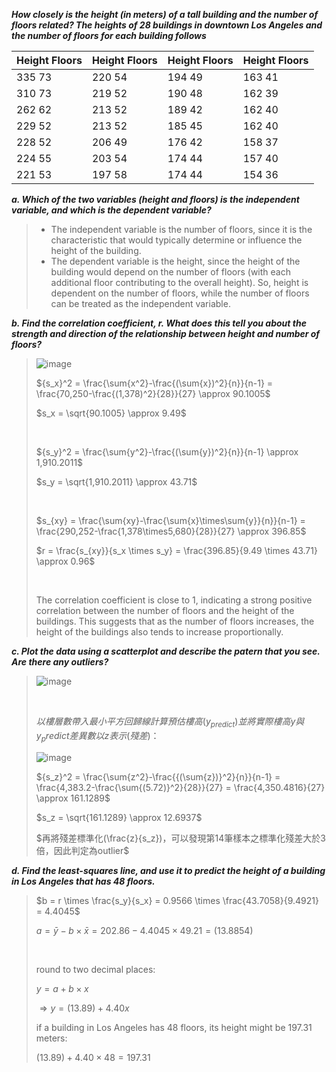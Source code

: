 ***How closely is the height (in meters) of a tall building and the number of floors related? The heights of 28 buildings in downtown Los Angeles and the number of floors for each building follows***

|Height Floors| Height Floors| Height Floors| Height Floors|
|-------------|--------------|--------------|--------------|
|335 73| 220 54| 194 49 |163 41|
|310 73| 219 52| 190 48 |162 39|
|262 62| 213 52| 189 42 |162 40|
|229 52| 213 52| 185 45 |162 40|
|228 52| 206 49|176 42 |158 37|
|224 55| 203 54|174 44 |157 40|
|221 53| 197 58| 174 44| 154 36|

***a. Which of the two variables (height and floors) is the independent variable, and which is the dependent variable?***
>
>- The independent variable is the number of floors, since it is the characteristic that would typically determine or influence the height of the building.
>- The dependent variable is the height, since the height of the building would depend on the number of floors (with each additional floor contributing to the overall height).
>So, height is dependent on the number of floors, while the number of floors can be treated as the independent variable.
>
***b. Find the correlation coefficient, r. What does this tell you about the strength and direction of the relationship between height and number of floors?***
>
>![image](https://github.com/user-attachments/assets/9d2adcc9-e34f-4eb6-9756-ba6fa3de577c)
>
>${s_x}^2 = \frac{\sum{x^2}-\frac{(\sum{x})^2}{n}}{n-1} = \frac{70,250-\frac{(1,378)^2}{28}}{27} \approx 90.1005$
>
>$s_x = \sqrt{90.1005} \approx 9.49$
>
><br/>
>
>${s_y}^2 = \frac{\sum{y^2}-\frac{(\sum{y})^2}{n}}{n-1} \approx 1,910.2011$
>
>$s_y = \sqrt{1,910.2011} \approx 43.71$
>
><br/>
>
>$s_{xy} = \frac{\sum{xy}-\frac{\sum{x}\times\sum{y}}{n}}{n-1} = \frac{290,252-\frac{1,378\times5,680}{28}}{27} \approx 396.85$
>
>$r = \frac{s_{xy}}{s_x \times s_y} = \frac{396.85}{9.49 \times 43.71} \approx 0.96$
>
><br/>
>
>The correlation coefficient is close to 1, indicating a strong positive correlation between the number of floors and the height of the buildings.
>This suggests that as the number of floors increases, the height of the buildings also tends to increase proportionally.
>
***c. Plot the data using a scatterplot and describe the patern that you see. Are there any outliers?***
>
>![image](https://github.com/user-attachments/assets/a1772632-4471-461e-81e2-95a0c79a86a4)
>
><br/>
>
>$以樓層數帶入最小平方回歸線計算預估樓高(y_{predict})並將實際樓高y與y_predict差異數以z表示(殘差)：$
>
>![image](https://github.com/user-attachments/assets/0127be19-37b3-430a-abe8-496b87f2d888)
>
>${s_z}^2 = \frac{\sum{z^2}-\frac{{(\sum{z})}^2}{n}}{n-1} = \frac{4,383.2-\frac{\sum{(5.72)}^2}{28}}{27} = \frac{4,350.4816}{27} \approx 161.1289$
>
>$s_z = \sqrt{161.1289} \approx 12.6937$
>
>$再將殘差標準化(\frac{z}{s_z})，可以發現第14筆樣本之標準化殘差大於3倍，因此判定為outlier$
>

***d. Find the least-squares line, and use it to predict the height of a building in Los Angeles that has 48 floors.***

>$b = r \times \frac{s_y}{s_x} = 0.9566 \times \frac{43.7058}{9.4921} = 4.4045$
>
>$a = \bar{y} - b \times \bar{x} = 202.86 - 4.4045 \times 49.21 = (13.8854)$
>
><br/>
>
>round to two decimal places:
>
>$y = a + b \times x$  
>
>$\Rightarrow y = (13.89) + 4.40x$
>
>if a building in Los Angeles has 48 floors, its height might be 197.31 meters:
>
>$(13.89) + 4.40 \times 48 = 197.31$
>

